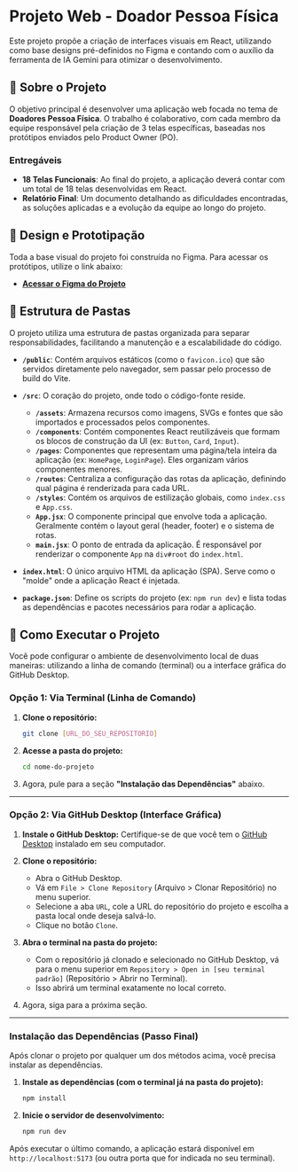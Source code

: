 # Projeto Web - Doador Pessoa Física

Este projeto propõe a criação de interfaces visuais em React, utilizando como base designs pré-definidos no Figma e contando com o auxílio da ferramenta de IA Gemini para otimizar o desenvolvimento.

## 🎯 Sobre o Projeto

O objetivo principal é desenvolver uma aplicação web focada no tema de **Doadores Pessoa Física**. O trabalho é colaborativo, com cada membro da equipe responsável pela criação de 3 telas específicas, baseadas nos protótipos enviados pelo Product Owner (PO).

### Entregáveis
- **18 Telas Funcionais**: Ao final do projeto, a aplicação deverá contar com um total de 18 telas desenvolvidas em React.
- **Relatório Final**: Um documento detalhando as dificuldades encontradas, as soluções aplicadas e a evolução da equipe ao longo do projeto.

## 🎨 Design e Prototipação

Toda a base visual do projeto foi construída no Figma. Para acessar os protótipos, utilize o link abaixo:

- **[Acessar o Figma do Projeto](https://www.figma.com/design/ZXMLSCjN4TEk9YgyiZgo17/Sprint-Reutiliza-?node-id=0-1&t=90aUe33i6pcbqpU9-1)**

## 📂 Estrutura de Pastas

O projeto utiliza uma estrutura de pastas organizada para separar responsabilidades, facilitando a manutenção e a escalabilidade do código.

- **`/public`**: Contém arquivos estáticos (como o `favicon.ico`) que são servidos diretamente pelo navegador, sem passar pelo processo de build do Vite.

- **`/src`**: O coração do projeto, onde todo o código-fonte reside.
    - **`/assets`**: Armazena recursos como imagens, SVGs e fontes que são importados e processados pelos componentes.
    - **`/components`**: Contém componentes React reutilizáveis que formam os blocos de construção da UI (ex: `Button`, `Card`, `Input`).
    - **`/pages`**: Componentes que representam uma página/tela inteira da aplicação (ex: `HomePage`, `LoginPage`). Eles organizam vários componentes menores.
    - **`/routes`**: Centraliza a configuração das rotas da aplicação, definindo qual página é renderizada para cada URL.
    - **`/styles`**: Contém os arquivos de estilização globais, como `index.css` e `App.css`.
    - **`App.jsx`**: O componente principal que envolve toda a aplicação. Geralmente contém o layout geral (header, footer) e o sistema de rotas.
    - **`main.jsx`**: O ponto de entrada da aplicação. É responsável por renderizar o componente `App` na `div#root` do `index.html`.

- **`index.html`**: O único arquivo HTML da aplicação (SPA). Serve como o "molde" onde a aplicação React é injetada.

- **`package.json`**: Define os scripts do projeto (ex: `npm run dev`) e lista todas as dependências e pacotes necessários para rodar a aplicação.

## 🚀 Como Executar o Projeto

Você pode configurar o ambiente de desenvolvimento local de duas maneiras: utilizando a linha de comando (terminal) ou a interface gráfica do GitHub Desktop.

### Opção 1: Via Terminal (Linha de Comando)

1.  **Clone o repositório:**
    ```bash
    git clone [URL_DO_SEU_REPOSITORIO]
    ```

2.  **Acesse a pasta do projeto:**
    ```bash
    cd nome-do-projeto
    ```
3.  Agora, pule para a seção **"Instalação das Dependências"** abaixo.

---

### Opção 2: Via GitHub Desktop (Interface Gráfica)

1.  **Instale o GitHub Desktop:** Certifique-se de que você tem o [GitHub Desktop](https://desktop.github.com/) instalado em seu computador.

2.  **Clone o repositório:**
    - Abra o GitHub Desktop.
    - Vá em `File > Clone Repository` (Arquivo > Clonar Repositório) no menu superior.
    - Selecione a aba `URL`, cole a URL do repositório do projeto e escolha a pasta local onde deseja salvá-lo.
    - Clique no botão `Clone`.

3.  **Abra o terminal na pasta do projeto:**
    - Com o repositório já clonado e selecionado no GitHub Desktop, vá para o menu superior em `Repository > Open in [seu terminal padrão]` (Repositório > Abrir no Terminal).
    - Isso abrirá um terminal exatamente no local correto.

4.  Agora, siga para a próxima seção.

---

### Instalação das Dependências (Passo Final)

Após clonar o projeto por qualquer um dos métodos acima, você precisa instalar as dependências.

1.  **Instale as dependências (com o terminal já na pasta do projeto):**
    ```bash
    npm install
    ```

2.  **Inicie o servidor de desenvolvimento:**
    ```bash
    npm run dev
    ```

Após executar o último comando, a aplicação estará disponível em `http://localhost:5173` (ou outra porta que for indicada no seu terminal).